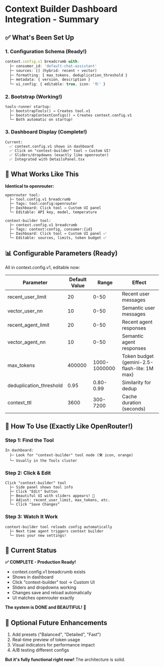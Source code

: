 # Context Builder Dashboard Integration - Summary

## ✅ **What's Been Set Up**

### **1. Configuration Schema** (Ready!)
```typescript
context.config.v1 breadcrumb with:
  ├─ consumer_id: 'default-chat-assistant'
  ├─ sources: [] (hybrid: recent + vector)
  ├─ formatting: { max_tokens, deduplication_threshold }
  ├─ metadata: { version, description }
  └─ ui_config: { editable: true, icon: '🏗️' }
```

### **2. Bootstrap** (Working!)
```
tools-runner startup:
  ├─ bootstrapTools() → Creates tool.v1
  ├─ bootstrapContextConfigs() → Creates context.config.v1
  └─ Both automatic on startup!
```

### **3. Dashboard Display** (Complete!)
```
Current:
  ✅ context.config.v1 shows in dashboard
  ✅ Click on "context-builder" tool → Custom UI!
  ✅ Sliders/dropdowns (exactly like openrouter)
  ✅ Integrated with DetailsPanel.tsx
```

## 🎯 **What Works Like This**

**Identical to openrouter:**
```
openrouter tool:
  ├─ tool.config.v1 breadcrumb
  ├─ Tags: tool:config:openrouter
  ├─ Dashboard: Click tool → Custom UI panel
  └─ Editable: API key, model, temperature

context-builder tool:
  ├─ context.config.v1 breadcrumb
  ├─ Tags: context:config, consumer:{id}
  ├─ Dashboard: Click tool → Custom UI panel ✅
  └─ Editable: sources, limits, token budget ✅
```

## 📊 **Configurable Parameters (Ready)**

All in context.config.v1, editable now:

| Parameter | Default Value | Range | Effect |
|-----------|---------------|-------|--------|
| recent_user_limit | 20 | 0-50 | Recent user messages |
| vector_user_nn | 10 | 0-50 | Semantic user messages |
| recent_agent_limit | 20 | 0-50 | Recent agent responses |
| vector_agent_nn | 10 | 0-50 | Semantic agent responses |
| max_tokens | 400000 | 1000-1000000 | Token budget (gemini-2.5-flash-lite: 1M max) |
| deduplication_threshold | 0.95 | 0.80-0.99 | Similarity for dedup |
| context_ttl | 3600 | 300-7200 | Cache duration (seconds) |

## 🎯 **How To Use** (Exactly Like OpenRouter!)

### **Step 1: Find the Tool**
```
In dashboard:
  ├─ Look for "context-builder" tool node (🛠️ icon, orange)
  └─ Usually in the Tools cluster
```

### **Step 2: Click & Edit**
```
Click "context-builder" tool
  ├─ Side panel shows tool info
  ├─ Click "Edit" button
  ├─ Beautiful UI with sliders appears! 🎉
  ├─ Adjust: recent_user_limit, max_tokens, etc.
  └─ Click "Save Changes"
```

### **Step 3: Watch It Work**
```
context-builder tool reloads config automatically
  ├─ Next time agent triggers context builder
  └─ Uses your new settings!
```

## 🎯 **Current Status**

**✅ COMPLETE - Production Ready!**
- context.config.v1 breadcrumb exists
- Shows in dashboard
- Click "context-builder" tool → Custom UI
- Sliders and dropdowns working
- Changes save and reload automatically
- UI matches openrouter exactly

**The system is DONE and BEAUTIFUL! 🎉**

## 📝 **Optional Future Enhancements**

1. Add presets ("Balanced", "Detailed", "Fast")
2. Real-time preview of token usage
3. Visual indicators for performance impact
4. A/B testing different configs

**But it's fully functional right now!** The architecture is solid.
